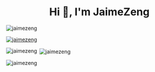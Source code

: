 <h1 align="center">Hi 👋, I'm JaimeZeng</h1>
<p align="left"> <img src="https://komarev.com/ghpvc/?username=jaimezeng&label=Profile%20views&color=0e75b6&style=plastic" alt="jaimezeng" /> </p>

<p align="left"> <a href="https://github.com/jaimezeng"><img src="https://github-profile-trophy.vercel.app/?username=jaimezeng&no-frame=true&theme=nord" alt="jaimezeng" /></a> </p>

<p><img align="left" src="https://github-readme-stats.vercel.app/api/top-langs?username=jaimezeng&show_icons=true&theme=tokyonight&locale=en&layout=compact" alt="jaimezeng" /></p>

<p>&nbsp;<img align="center" src="https://github-readme-stats.vercel.app/api?username=jaimezeng&show_icons=true&theme=tokyonight&hide_border=true&locale=en" alt="jaimezeng" /></p>

<p><img align="center" src="https://github-readme-streak-stats.herokuapp.com/?user=jaimezeng&theme=highcontrast" alt="jaimezeng" /></p>
